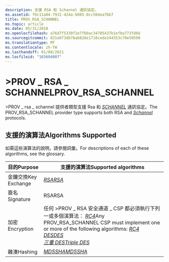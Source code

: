 ```yaml
---
description: 支援 RSA 和 Schannel 通訊協定。
ms.assetid: f0c11a04-7931-424a-b085-0cc584ea7bb7
title: PROV_RSA_SCHANNEL
ms.topic: article
ms.date: 05/31/2018
ms.openlocfilehash: a76d7f5339f2e7f60ac34705437b1ef0a773fd6b
ms.sourcegitcommit: 831e8f3db78ab820e1710cede244553c70e50500
ms.translationtype: MT
ms.contentlocale: zh-TW
ms.lasthandoff: 01/08/2021
ms.locfileid: "103694007"
---
```

# <a name="prov_rsa_schannel"></a><span data-ttu-id="c27e3-103">>PROV \_ RSA \_ SCHANNEL</span><span class="sxs-lookup"><span data-stu-id="c27e3-103">PROV\_RSA\_SCHANNEL</span></span>

<span data-ttu-id="c27e3-104">>PROV \_ rsa \_ schannel 提供者類型支援 Rsa 和 [*SCHANNEL*](../secgloss/s-gly.md) 通訊協定。</span><span class="sxs-lookup"><span data-stu-id="c27e3-104">The PROV\_RSA\_SCHANNEL provider type supports both RSA and [*Schannel*](../secgloss/s-gly.md) protocols.</span></span>

## <a name="algorithms-supported"></a><span data-ttu-id="c27e3-105">支援的演算法</span><span class="sxs-lookup"><span data-stu-id="c27e3-105">Algorithms Supported</span></span>

<span data-ttu-id="c27e3-106">如需這些演算法的說明，請參閱詞彙。</span><span class="sxs-lookup"><span data-stu-id="c27e3-106">For descriptions of each of these algorithms, see the glossary.</span></span>



| <span data-ttu-id="c27e3-107">目的</span><span class="sxs-lookup"><span data-stu-id="c27e3-107">Purpose</span></span>      | <span data-ttu-id="c27e3-108">支援的演算法</span><span class="sxs-lookup"><span data-stu-id="c27e3-108">Supported algorithms</span></span>                                                                                                                                                                                                                                                                                                          |
|--------------|-------------------------------------------------------------------------------------------------------------------------------------------------------------------------------------------------------------------------------------------------------------------------------------------------------------------------------|
| <span data-ttu-id="c27e3-109">金鑰交換</span><span class="sxs-lookup"><span data-stu-id="c27e3-109">Key Exchange</span></span> | [<span data-ttu-id="c27e3-110">*RSA*</span><span class="sxs-lookup"><span data-stu-id="c27e3-110">*RSA*</span></span>](../secgloss/r-gly.md)                                                                                                                                                                                                                                                                   |
| <span data-ttu-id="c27e3-111">簽名</span><span class="sxs-lookup"><span data-stu-id="c27e3-111">Signature</span></span>    | <span data-ttu-id="c27e3-112">RSA</span><span class="sxs-lookup"><span data-stu-id="c27e3-112">RSA</span></span>                                                                                                                                                                                                                                                                                                                           |
| <span data-ttu-id="c27e3-113">加密</span><span class="sxs-lookup"><span data-stu-id="c27e3-113">Encryption</span></span>   | <span data-ttu-id="c27e3-114">任何 >PROV \_ RSA 安全通道 \_ CSP 都必須執行下列一或多個演算法： [ *RC4*](../secgloss/r-gly.md)</span><span class="sxs-lookup"><span data-stu-id="c27e3-114">Any PROV\_RSA\_SCHANNEL CSP must implement one or more of the following algorithms: [*RC4*](../secgloss/r-gly.md)</span></span><br/> [<span data-ttu-id="c27e3-115">*DES*</span><span class="sxs-lookup"><span data-stu-id="c27e3-115">*DES*</span></span>](../secgloss/d-gly.md)<br/> [<span data-ttu-id="c27e3-116">*三重 DES*</span><span class="sxs-lookup"><span data-stu-id="c27e3-116">*Triple DES*</span></span>](../secgloss/t-gly.md)<br/> |
| <span data-ttu-id="c27e3-117">雜湊</span><span class="sxs-lookup"><span data-stu-id="c27e3-117">Hashing</span></span>      | <span data-ttu-id="c27e3-118">[*MD5*](../secgloss/m-gly.md)[*SHA*](../secgloss/s-gly.md)</span><span class="sxs-lookup"><span data-stu-id="c27e3-118">[*MD5*](../secgloss/m-gly.md)[*SHA*](../secgloss/s-gly.md)</span></span><br/>                                                                                                                                                                                             |



 

 

 
